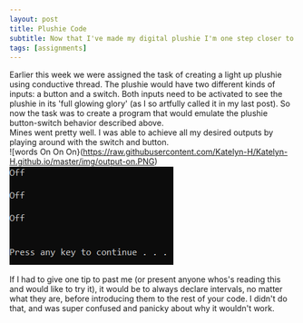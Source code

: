 ```yaml
---
layout: post
title: Plushie Code
subtitle: Now that I've made my digital plushie I'm one step closer to creating my very own tamigotchi. 
tags: [assignments]
---
```

Earlier this week we were assigned the task of creating a light up plushie using conductive thread. The plushie would have two different kinds of inputs: a button and a switch. Both inputs need to be activated to see the plushie in its 'full glowing glory' (as I so artfully called it in my last post). 
So now the task was to create a program that would emulate the plushie button-switch behavior described above.   
Mines went pretty well. I was able to achieve all my desired outputs by playing around with the switch and button.   
![words On On On}(https://raw.githubusercontent.com/Katelyn-H/Katelyn-H.github.io/master/img/output-on.PNG)
![words Off Off Off](https://raw.githubusercontent.com/Katelyn-H/Katelyn-H.github.io/master/img/output-off.PNG)

If I had to give one tip to past me (or present anyone whos's reading this and would like to try it), it would be to always declare intervals, no matter what they are, before introducing them to the rest of your code. I didn't do that, and was super confused and panicky about why it wouldn't work. 

